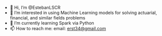 - 👋 Hi, I’m @EstebanLSCR
- 👀 I’m interested in using Machine Learning models for solving actuarial, financial, and similar fields problems
- 🌱 I’m currently learning Spark via Python
- 📫 How to reach me: email: erst34@gmail.com

<!---
EstebanLSCR/EstebanLSCR is a ✨ special ✨ repository because its `README.md` (this file) appears on your GitHub profile.
You can click the Preview link to take a look at your changes.
--->
